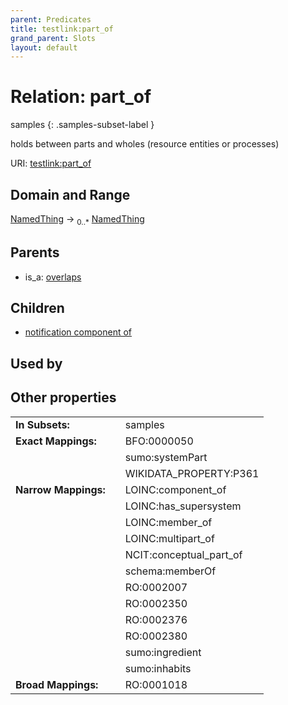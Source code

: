 ```yaml
---
parent: Predicates
title: testlink:part_of
grand_parent: Slots
layout: default
---
```


# Relation: part_of

samples
{: .samples-subset-label }


holds between parts and wholes (resource entities or processes)

URI: [testlink:part_of](https://w3id.org/testlink/vocab/part_of)

## Domain and Range

[NamedThing](NamedThing.md) ->  <sub>0..*</sub> [NamedThing](NamedThing.md)

## Parents

 *  is_a: [overlaps](overlaps.md)

## Children

 *  [notification component of](notification_component_of.md)

## Used by


## Other properties

|  |  |  |
| --- | --- | --- |
| **In Subsets:** | | samples |
| **Exact Mappings:** | | BFO:0000050 |
|  | | sumo:systemPart |
|  | | WIKIDATA_PROPERTY:P361 |
| **Narrow Mappings:** | | LOINC:component_of |
|  | | LOINC:has_supersystem |
|  | | LOINC:member_of |
|  | | LOINC:multipart_of |
|  | | NCIT:conceptual_part_of |
|  | | schema:memberOf |
|  | | RO:0002007 |
|  | | RO:0002350 |
|  | | RO:0002376 |
|  | | RO:0002380 |
|  | | sumo:ingredient |
|  | | sumo:inhabits |
| **Broad Mappings:** | | RO:0001018 |

